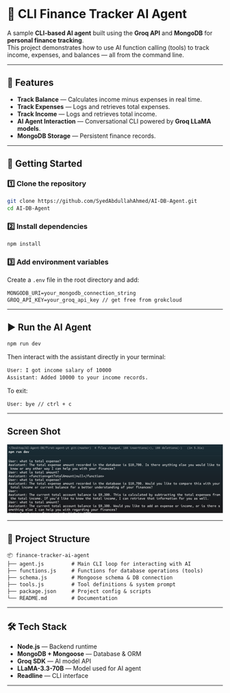 
# 🧮 CLI Finance Tracker AI Agent

A sample **CLI-based AI agent** built using the **Groq API** and **MongoDB** for **personal finance tracking**.  
This project demonstrates how to use AI function calling (tools) to track income, expenses, and balances — all from the command line.

---

## 📌 Features
- **Track Balance** — Calculates income minus expenses in real time.
- **Track Expenses** — Logs and retrieves total expenses.
- **Track Income** — Logs and retrieves total income.
- **AI Agent Interaction** — Conversational CLI powered by **Groq LLaMA models**.
- **MongoDB Storage** — Persistent finance records.

---

## 🚀 Getting Started

### 1️⃣ Clone the repository
```bash
git clone https://github.com/SyedAbdullahAhmed/AI-DB-Agent.git
cd AI-DB-Agent
```

### 2️⃣ Install dependencies
```bash
npm install
```

### 3️⃣ Add environment variables  
Create a `.env` file in the root directory and add:

```env
MONGODB_URI=your_mongodb_connection_string
GROQ_API_KEY=your_groq_api_key // get free from grokcloud
```

---

## ▶️ Run the AI Agent
```bash
npm run dev
```

Then interact with the assistant directly in your terminal:

```bash
User: I got income salary of 10000
Assistant: Added 10000 to your income records.
```

To exit:
```
User: bye // ctrl + c
```
---

##  Screen Shot

![UI](./image.PNG)

---

## 📂 Project Structure
```
📦 finance-tracker-ai-agent
├── agent.js         # Main CLI loop for interacting with AI
├── functions.js     # Functions for database operations (tools)
├── schema.js        # Mongoose schema & DB connection
├── tools.js         # Tool definitions & system prompt
├── package.json     # Project config & scripts
└── README.md        # Documentation
```

---

## 🛠️ Tech Stack
- **Node.js** — Backend runtime
- **MongoDB + Mongoose** — Database & ORM
- **Groq SDK** — AI model API
- **LLaMA-3.3-70B** — Model used for AI agent
- **Readline** — CLI interface

---
